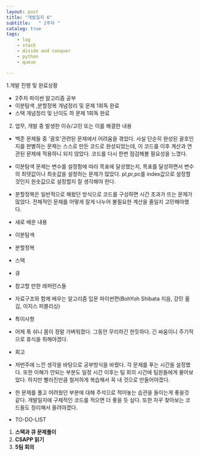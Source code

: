 ```yaml
---
layout: post
title: "개발일지 6"
subtitle:   " 2주차 "
catalog: true
tags:
    - log
    - stack
    - divide and conquer
    - python
    - queue

---
```


1.개발 진행 및 완료상황

- 2주차 파이썬 알고리즘 공부
- 이분탐색 ,분할정복 개념정리 및 문제 1회독 완료
- 스택 개념정리 및 난이도 하 문제 1회독 완료



2. 업무, 개발 중 발생한 이슈/고민 또는 이를 해결한 내용

- 백준 문제들 중 '괄호'관련된 문제에서 어려움을 겪었다. 사실 단순히 완성된 괄호인지를 판별하는 문제는 스스로 만든 코드로 완성되었는데, 이 코드를 이후 계산과 연관된 문제에 적용하니 되지 않았다. 코드를 다시 한번 점검해볼 필요성을 느꼈다.
- 이분탐색 문제는 변수를 설정함에 따라 목표에 달성했는지, 목표를 달성하면서 변수의 최댓값이나 최솟값을 설정하는 문제가 많았다. pl,pr,pc를 index값으로 설정할 것인지 원솟값으로 설정할지 잘 생각해야 한다.
- 분할정복은 일반적으로 해왔던 방식으로 코드를 구성하면 시간 초과가 뜨는 문제가 많았다. 전체적인 문제를 어떻게 잘게 나누어 불필요한 계산을 줄일지 고민해야했다.
- 새로 배운 내용

- 이분탐색
- 분할정복
- 스택
- 큐
- 참고할 만한 레퍼런스들

- 자료구조와 함께 배우는 알고리즘 입문 파이썬편(BohYoh Shibata 지음, 강민 옮김, 이지스 퍼블리싱)
- 특이사항

- 어제 푹 쉬니 몸이 정말 가벼워졌다. 그동안 무리하긴 한듯하다. 긴 싸움이니 주기적으로 휴식을 취해야겠다. 
- 회고

-  저번주에 느낀 생각을 바탕으로 공부방식을 바꿨다. 각 문제를 푸는 시간을 설정했다. 또한 이해가 안되는 부분도 일정 시간 이후는 팀 회의 시간에 팀원들에게 물어보았다. 하지만 빨라진만큼 철저하게 복습해서 꼭 내 것으로 만들어야겠다.
- 한 문제를 풀고 어려웠던 부분에 대해 주석으로 적어놓는 습관을 들이는게 좋을것 같다. 개발일지에 구체적인 코드를 적으면 더 좋을 듯 싶다. 또한 자꾸 찾아보는 코드들도 정리해서 올려야겠다.
- TO-DO-LIST

1. **스택과 큐 문제풀이**
2. **CSAPP 읽기**
3. **5팀 회의**
